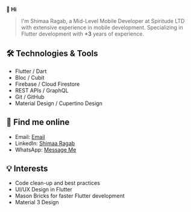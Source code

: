 **👋 Hi**
> I'm Shimaa Ragab, a Mid-Level Mobile Developer at Spiritude LTD with extensive experience in mobile development. Specializing in Flutter development with **+3** years of experience.

**🛠️ Technologies & Tools**
---
+ Flutter / Dart
+ Bloc / Cubit
+ Firebase / Cloud Firestore
+ REST APIs / GraphQL
+ Git / GitHub
+ Material Design / Cupertino Design

**💬 Find me online**
---
+ Email: [Email](shimaaragab297@gmail.com) 
+ LinkedIn: [Shimaa Ragab](linkedin.com/in/shimaa-ragab-a57596190)
+ WhatsApp: [Message Me](https://wa.me/1284183181)
 
**💡 Interests**
---
+ Code clean-up and best practices
+ UI/UX Design in Flutter
+ Mason Bricks for faster Flutter development
+ Material 3 Design



